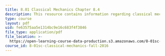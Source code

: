 ```yaml
---
title: 8.01 Classical Mechanics Chapter 8.4
description: This resource contains information regarding classical mechanics.
type: course
layout: pdf
uid: fe63575aa5e1314bc9e16c683f4f3846
file_type: application/pdf
file_location: >-
  https://open-learning-course-data-production.s3.amazonaws.com/8-01sc-classical-mechanics-fall-2016/fe63575aa5e1314bc9e16c683f4f3846_MIT8_01F16_chapter8.4.pdf
course_id: 8-01sc-classical-mechanics-fall-2016
---
```

